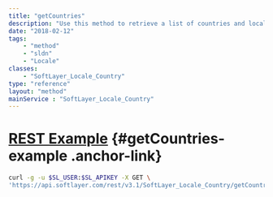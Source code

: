 ```yaml
---
title: "getCountries"
description: "Use this method to retrieve a list of countries and locale information such as country code and state/provinces. "
date: "2018-02-12"
tags:
    - "method"
    - "sldn"
    - "Locale"
classes:
    - "SoftLayer_Locale_Country"
type: "reference"
layout: "method"
mainService : "SoftLayer_Locale_Country"
---
```


# [REST Example](#getCountries-example) <a href="/article/rest/"><i class="fas fa-question"></i></a> {#getCountries-example .anchor-link} 
```bash
curl -g -u $SL_USER:$SL_APIKEY -X GET \
'https://api.softlayer.com/rest/v3.1/SoftLayer_Locale_Country/getCountries'
```
